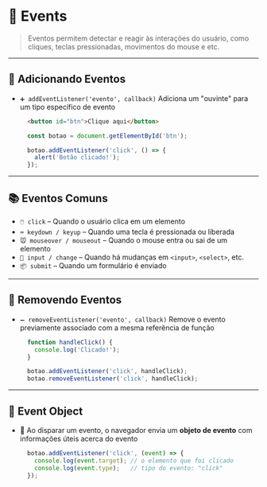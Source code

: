 # 🧨 Events

> Eventos permitem detectar e reagir às interações do usuário, como cliques, teclas pressionadas, movimentos do mouse e etc.

---

## 🎯 Adicionando Eventos

- `➕ addEventListener('evento', callback)`
  Adiciona um "ouvinte" para um tipo específico de evento
  ```html
    <button id="btn">Clique aqui</button>
  ```
  ```js
    const botao = document.getElementById('btn');

    botao.addEventListener('click', () => {
      alert('Botão clicado!');
    });
  ```

---

## 📚 Eventos Comuns

- `🖱️ click` – Quando o usuário clica em um elemento
- `⌨️ keydown / keyup` – Quando uma tecla é pressionada ou liberada
- `🐭 mouseover / mouseout` – Quando o mouse entra ou sai de um elemento
- `📝 input / change` – Quando há mudanças em `<input>`, `<select>`, etc.
- `📦 submit` – Quando um formulário é enviado

---

## 🔄 Removendo Eventos

- `➖ removeEventListener('evento', callback)`
  Remove o evento previamente associado com a mesma referência de função
  ```js
    function handleClick() {
      console.log('Clicado!');
    }

    botao.addEventListener('click', handleClick);
    botao.removeEventListener('click', handleClick);
  ```

---

## 📌 Event Object

- 🧾 Ao disparar um evento, o navegador envia um **objeto de evento** com informações úteis acerca do evento
  ```js
    botao.addEventListener('click', (event) => {
      console.log(event.target); // o elemento que foi clicado
      console.log(event.type);   // tipo do evento: "click"
    });
  ```
